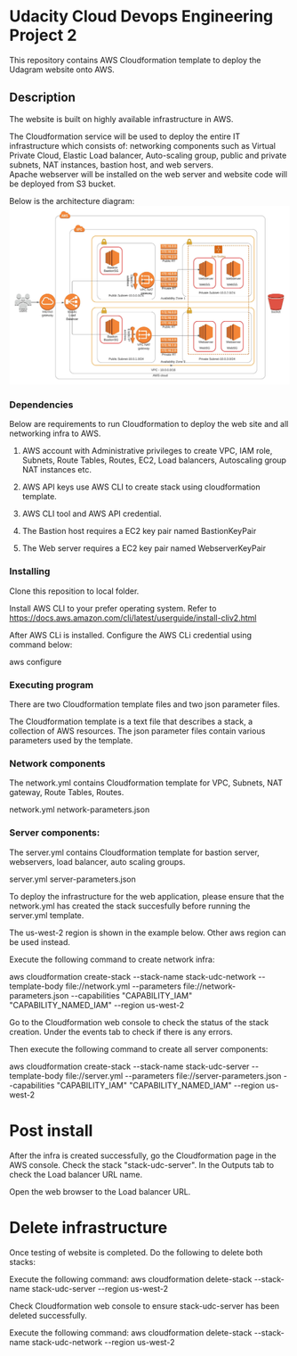 # Udacity Cloud Devops Engineering Project 2

This repository contains AWS Cloudformation template to deploy the Udagram website onto AWS.

## Description

The website is built on highly available infrastructure in AWS.

The Cloudformation service will be used to deploy the entire IT infrastructure which consists of:
networking components such as Virtual Private Cloud, Elastic Load balancer, Auto-scaling group, public and private subnets, NAT instances, bastion host, and web servers.  
Apache webserver will be installed on the web server and website code will be deployed from S3 bucket.


Below is the architecture diagram:
![network diagram](https://raw.githubusercontent.com/flyingkeyboard/cloud_devops_project2/main/First%20Draft%20of%20AWS%20diagram-1.jpeg)


### Dependencies

Below are requirements to run Cloudformation to deploy the web site and all networking infra to AWS.


1. AWS account with Administrative privileges to create VPC, IAM role, Subnets, Route Tables, Routes,  EC2, Load balancers, Autoscaling group NAT instances etc.

2. AWS API keys use AWS CLI to create stack using cloudformation template.   

3. AWS CLI tool and  AWS API credential.

4. The Bastion host requires a EC2 key pair named BastionKeyPair 
5. The Web server requires a EC2 key pair named WebserverKeyPair

### Installing

Clone this reposition to local folder.

Install AWS CLI to your prefer operating system.  Refer to 
https://docs.aws.amazon.com/cli/latest/userguide/install-cliv2.html

After AWS CLi is installed.  Configure the AWS CLi credential using command below:

aws configure



### Executing program

There are two Cloudformation template files and two json parameter files.  

The Cloudformation template is a text file that describes a stack, a collection of AWS resources. 
The json parameter files contain various parameters used by the template.

### Network components

The network.yml contains Cloudformation template for VPC, Subnets, NAT gateway, Route Tables, Routes.

network.yml 
network-parameters.json

### Server components:

The server.yml contains Cloudformation template for bastion server, webservers, load balancer, auto scaling groups.

server.yml
server-parameters.json


To deploy the infrastructure for the web application, please ensure that the network.yml has created the stack succesfully before running the server.yml template.   

The us-west-2 region is shown in the example below.  Other aws region can be used instead.

Execute the following command to create network infra:

aws cloudformation create-stack --stack-name stack-udc-network --template-body file://network.yml  --parameters file://network-parameters.json --capabilities "CAPABILITY_IAM" "CAPABILITY_NAMED_IAM" --region us-west-2

Go to the Cloudformation web console to check the status of the stack creation.  Under the events tab to check if there is any errors.

Then execute the following command to create all server components:

aws cloudformation create-stack --stack-name stack-udc-server --template-body file://server.yml  --parameters file://server-parameters.json --capabilities "CAPABILITY_IAM" "CAPABILITY_NAMED_IAM" --region us-west-2


# Post install 

After the infra is created successfully, go the Cloudformation page in the AWS console.  Check the stack "stack-udc-server".  In the Outputs tab to check the Load balancer URL name.  

Open the web browser to the Load balancer URL.


# Delete infrastructure

Once testing of website is completed.  Do the following to delete both stacks:

Execute the following command:
aws cloudformation delete-stack --stack-name stack-udc-server --region us-west-2

Check Cloudformation web console to ensure stack-udc-server has been deleted successfully.

Execute the following command:
aws cloudformation delete-stack --stack-name stack-udc-network --region us-west-2




